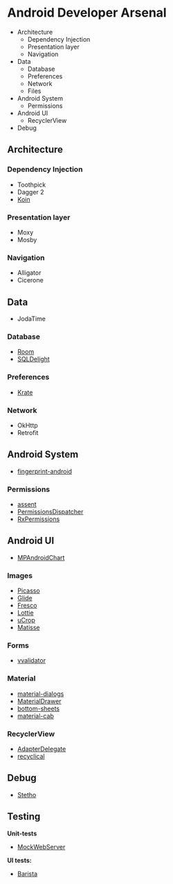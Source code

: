 # Android Developer Arsenal

- Architecture
  - Dependency Injection
  - Presentation layer
  - Navigation
- Data
  - Database
  - Preferences
  - Network
  - Files
- Android System
  - Permissions
- Android UI
  - RecyclerView
- Debug

## Architecture

### Dependency Injection

- Toothpick
- Dagger 2
- [Koin](https://github.com/InsertKoinIO/koin)

### Presentation layer
- Moxy
- Mosby

### Navigation

- Alligator
- Cicerone

## Data

- JodaTime

### Database

- [Room](https://developer.android.com/training/data-storage/room)
- [SQLDelight](https://github.com/cashapp/sqldelight)

### Preferences

- [Krate](https://github.com/AutSoft/Krate)

### Network

- OkHttp
- Retrofit

## Android System

- [fingerprint-android](https://github.com/fingerprintjs/fingerprint-android)

### Permissions

- [assent](https://github.com/afollestad/assent)
- [PermissionsDispatcher](https://github.com/hotchemi/PermissionsDispatcher)
- [RxPermissions](https://github.com/tbruyelle/RxPermissions)

## Android UI

- [MPAndroidChart](https://github.com/PhilJay/MPAndroidChart)

### Images

- [Picasso](https://github.com/square/picasso)
- [Glide](https://github.com/bumptech/glide)
- [Fresco](https://github.com/facebook/fresco)
- [Lottie](https://github.com/airbnb/lottie-android)
- [uCrop](https://github.com/Yalantis/uCrop)
- [Matisse](https://github.com/zhihu/Matisse)

### Forms

- [vvalidator](https://github.com/afollestad/vvalidator)

### Material

- [material-dialogs](https://github.com/afollestad/material-dialogs)
- [MaterialDrawer](https://github.com/mikepenz/MaterialDrawer)
- [bottom-sheets](https://github.com/MaxKeppeler/bottom-sheets)
- [material-cab](https://github.com/afollestad/material-cab)

### RecyclerView
- [AdapterDelegate](https://github.com/sockeqwe/AdapterDelegates)
- [recyclical](https://github.com/afollestad/recyclical)

## Debug

- [Stetho](https://github.com/facebook/stetho)

## Testing

**Unit-tests**
- [MockWebServer](https://github.com/square/okhttp/tree/master/mockwebserver)

**UI tests:**
- [Barista](https://github.com/AdevintaSpain/Barista)
